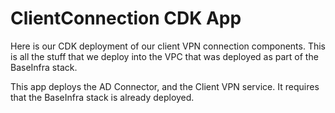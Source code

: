 # ClientConnection CDK App

Here is our CDK deployment of our client VPN connection components. This is all the stuff that we deploy into the VPC that was deployed as part of the BaseInfra stack.

This app deploys the AD Connector, and the Client VPN service. It requires that the BaseInfra stack is already deployed.
